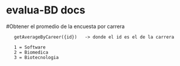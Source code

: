 # evalua-BD docs


#Obtener el promedio de la encuesta por carrera

       getAverageByCareer({id})   -> donde el id es el de la carrera 

       1 = Software
       2 = Biomedica
       3 = Biotecnologia

    